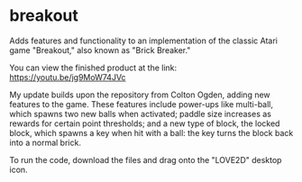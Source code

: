 # breakout
Adds features and functionality to an implementation of the classic Atari game "Breakout," also known as "Brick Breaker."

You can view the finished product at the link: https://youtu.be/jg9MoW74JVc

My update builds upon the repository from Colton Ogden, adding new features to the game. These features include power-ups like multi-ball, which spawns two new balls when activated; paddle size increases as rewards for certain point thresholds; and a new type of block, the locked block, which spawns a key when hit with a ball: the key turns the block back into a normal brick.

To run the code, download the files and drag onto the "LOVE2D" desktop icon.
